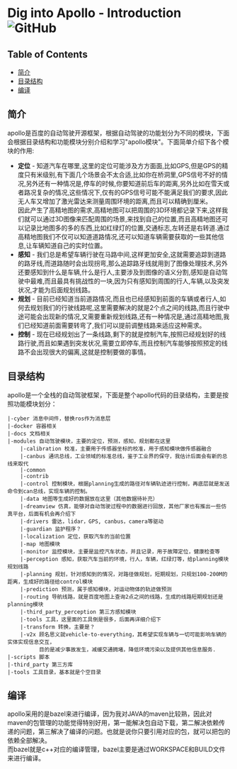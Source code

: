 # Dig into Apollo - Introduction ![GitHub](https://img.shields.io/github/license/daohu527/Dig-into-Apollo.svg?style=popout)

## Table of Contents
- [简介](#introduction)
- [目录结构](#content)
- [编译](#compile)

<a name="introduction" />

## 简介
apollo是百度的自动驾驶开源框架，根据自动驾驶的功能划分为不同的模块，下面会根据目录结构和功能模块分别介绍和学习"apollo模块"。下面简单介绍下各个模块的作用:  
* **定位** - 知道汽车在哪里,这里的定位可能涉及方方面面,比如GPS,但是GPS的精度只有米级别,有下面几个场景会不太合适,比如你在桥洞里,GPS信号不好的情况,另外还有一种情况是,停车的时候,你要知道前后车的距离,另外比如在雪天或者路况复杂的情况,这些情况下,仅有的GPS信号可能不能满足我们的要求,因此无人车又增加了激光雷达来测量周围环境的距离,而且可以精确到厘米。  
因此产生了高精地图的需求,高精地图可以把周围的3D环境都记录下来,这样我们就可以通过3D图像来匹配周围的场景,来找到自己的位置,而且高精地图还可以记录比地图多的多的东西,比如红绿灯的位置,交通标志,左转还是右转道.通过高精地图我们不仅可以知道道路情况,还可以知道车辆需要获取的一些其他信息,让车辆知道自己的实时位置。   
* **感知** - 我们总是希望车辆行驶在马路中间,这样更加安全,这就需要追踪到道路的路牙线,而道路随时会出现拐弯,那么追踪路牙线就用到了图像处理技术,另外还要感知到什么是车辆,什么是行人,主要涉及到图像的语义分割,感知是自动驾驶中最难,而且最具有挑战性的一块,因为只有感知到周围的行人,车辆,以及突发状况,才能为后面规划线路。  
* **规划** - 目前已经知道当前道路情况,而且也已经感知到前面的车辆或者行人,如何去规划我们的行驶线路呢,这里需要解决的就是2个点之间的线路,而且行驶中途可能会出现新的情况,又需要重新规划线路,还有一种情况是,通过高精地图,我们已经知道前面需要转弯了,我们可以提前调整线路来适应这种需求。  
* **控制** - 现在已经规划出了一条线路,剩下的就是控制汽车,按照已经规划好的线路行驶,而且如果遇到突发状况,需要立即停车,而且控制汽车能够按照预定的线路不会出现很大的偏离,这就是控制要做的事情。  

<a name="content" />

## 目录结构
apollo是一个全栈的自动驾驶框架，下面是整个apollo代码的目录结构，主要是按照功能模块划分：  
```
|-cyber 消息中间件，替换ros作为消息层
|-docker 容器相关
|-docs 文档相关
|-modules 自动驾驶模块，主要的定位，预测，感知，规划都在这里
    |-calibration 校准，主要用于传感器坐标的校准，用于感知模块做传感器融合
    |-canbus 通讯总线，工业领域的标准总线，鉴于工业界的保守，我估计后面会有新的总线来取代
    |-common
    |-contrib
    |-control 控制模块，根据planning生成的路径对车辆轨迹进行控制，再底层就是发送命令到can总线，实现车辆的控制。
    |-data 地图等生成好的数据放在这里（其他数据待补充）
    |-dreamview 仿真，能够对自动驾驶过程中的数据进行回放，其他厂家也有推出一些仿真平台，后面有机会再介绍下
    |-drivers 雷达，lidar，GPS, canbus，camera等驱动
    |-guardian 监护程序？
    |-localization 定位，获取汽车的当前位置
    |-map 地图模块
    |-monitor 监控模块，主要是监控汽车状态，并且记录，用于故障定位，健康检查等
    |-perception 感知，获取汽车当前的环境，行人，车辆，红绿灯等，给planning模块规划线路
    |-planning 规划，针对感知到的情况，对路径做规划，短期规划，只规划100-200M的距离，生成好的路径给control模块
    |-prediction 预测，属于感知模块，对运动物体的轨迹做预测
    |-routing 导航线路，就是百度地图上查询2点之间的线路，生成的线路短期规划还是planning模块
    |-third_party_perception 第三方感知模块
    |-tools 工具，这里面的工具倒是很多，后面再详细介绍下
    |-transform 转换，主要是？
    |-v2x 顾名思义就vehicle-to-everything，其希望实现车辆与一切可能影响车辆的实体实现信息交互，
          目的是减少事故发生，减缓交通拥堵，降低环境污染以及提供其他信息服务.
|-scripts 脚本
|-third_party 第三方库
|-tools 工具目录，基本就是个空目录
```

<a name="compile" />

## 编译
apollo采用的是bazel来进行编译，因为我对JAVA的maven比较熟，因此对maven的包管理的功能觉得特别好用，第一能解决包自动下载，第二解决依赖传递的问题，第三解决了编译的问题。也就是说你只要引用对应的包，就可以把包的依赖全部解决。  
而bazel就是c++对应的编译管理，bazel主要是通过WORKSPACE和BUILD文件来进行编译。  

